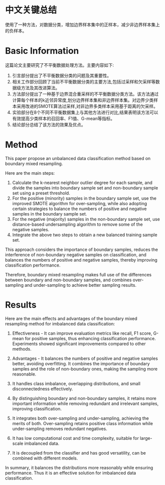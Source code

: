 
# 中文关键总结

使用了一种方法，对数据分类，增加边界样本集中的正样本，减少非边界样本集上的负样本。
# Basic Information

这篇论文主要研究了不平衡数据处理方法。主要内容如下:
1. 引言部分提出了不平衡数据分类的问题及其重要性。
2. 相关工作部分回顾了当前不平衡数据分类的主要方法,包括过采样和欠采样等数据级方法及其改进算法。
3. 方法部分提出了一种基于边界混合重采样的不平衡数据分类方法。该方法通过计算每个样本的k近邻异常度,划分边界样本集和非边界样本集。对边界少类样本采用改进的SMOTE算法过采样,对非边界多类样本采用基于距离的欠采样。
4. 实验部分在8个不同不平衡数据集上与其他方法进行对比,结果表明该方法可以有效提高少类样本的召回率、F1值、G-mean等指标。
5. 结论部分总结了该方法的效果及优点。

# Method

This paper propose an unbalanced data classification method based on boundary mixed resampling.

Here are the main steps:

1. Calculate the k-nearest neighbor outlier degree for each sample, and divide the samples into boundary sample set and non-boundary sample set using a preset threshold.
2. For the positive (minority) samples in the boundary sample set, use the improved SMOTE algorithm for over-sampling, while also adopting certain strategies to balance the numbers of positive and negative samples in the boundary sample set.
3. For the negative (majority) samples in the non-boundary sample set, use distance-based undersampling algorithm to remove some of the negative samples.
4. Integrate the above two steps to obtain a new balanced training sample set.

This approach considers the importance of boundary samples, reduces the interference of non-boundary negative samples on classification, and balances the numbers of positive and negative samples, thereby improving classification performance.

Therefore, boundary mixed resampling makes full use of the differences between boundary and non-boundary samples, and combines over-sampling and under-sampling to achieve better sampling results.

# Results 

Here are the main effects and advantages of the boundary mixed resampling method for imbalanced data classification:

1. Effectiveness - It can improve evaluation metrics like recall, F1 score, G-mean for positive samples, thus enhancing classification performance. Experiments showed significant improvements compared to other methods.

2. Advantages - It balances the numbers of positive and negative samples better, avoiding overfitting. It combines the importance of boundary samples and the role of non-boundary ones, making the sampling more reasonable. 

3. It handles class imbalance, overlapping distributions, and small disconnectedness effectively.

4. By distinguishing boundary and non-boundary samples, it retains more important information while removing redundant and irrelevant samples, improving classification.

5. It integrates both over-sampling and under-sampling, achieving the merits of both. Over-sampling retains positive class information while under-sampling removes redundant negatives.

6. It has low computational cost and time complexity, suitable for large-scale imbalanced data. 

7. It is decoupled from the classifier and has good versatility, can be combined with different models.

In summary, it balances the distributions more reasonably while ensuring performance. Thus it is an effective solution for imbalanced data classification.

